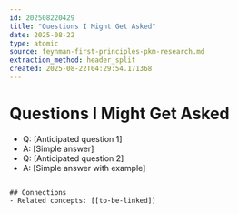 ```yaml
---
id: 202508220429
title: "Questions I Might Get Asked"
date: 2025-08-22
type: atomic
source: feynman-first-principles-pkm-research.md
extraction_method: header_split
created: 2025-08-22T04:29:54.171368
---
```


# Questions I Might Get Asked

- Q: [Anticipated question 1]
- A: [Simple answer]
- Q: [Anticipated question 2]
- A: [Simple answer with example]
```

## Connections
- Related concepts: [[to-be-linked]]
